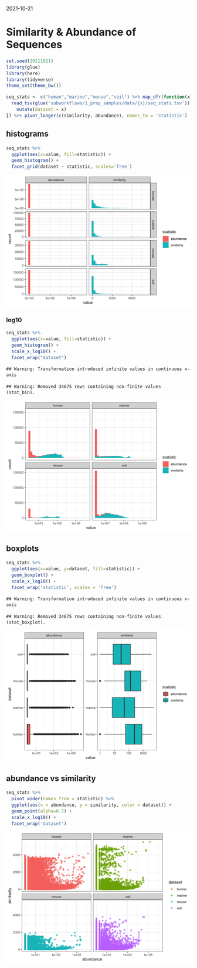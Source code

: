 2021-10-21

# Similarity & Abundance of Sequences

``` r
set.seed(20211021)
library(glue)
library(here)
library(tidyverse)
theme_set(theme_bw())
```

``` r
seq_stats <- c("human","marine","mouse","soil") %>% map_dfr(function(x) {
  read_tsv(glue('subworkflows/1_prep_samples/data/{x}/seq_stats.tsv')) %>% 
    mutate(dataset = x)
}) %>% pivot_longer(c(similarity, abundance), names_to = 'statistic')
```

## histograms

``` r
seq_stats %>% 
  ggplot(aes(x=value, fill=statistic)) +
  geom_histogram() +
  facet_grid(dataset ~ statistic, scales='free')
```

![](figures/hist_sim_abun-1.png)<!-- -->

### log10

``` r
seq_stats %>% 
  ggplot(aes(x=value, fill=statistic)) +
  geom_histogram() +
  scale_x_log10() +
  facet_wrap("dataset")
```

    ## Warning: Transformation introduced infinite values in continuous x-axis

    ## Warning: Removed 34675 rows containing non-finite values (stat_bin).

![](figures/hist_sim_abun_log10-1.png)<!-- -->

## boxplots

``` r
seq_stats %>% 
  ggplot(aes(x=value, y=dataset, fill=statistic)) +
  geom_boxplot() +
  scale_x_log10() +
  facet_wrap('statistic', scales = 'free')
```

    ## Warning: Transformation introduced infinite values in continuous x-axis

    ## Warning: Removed 34675 rows containing non-finite values (stat_boxplot).

![](figures/box_sim_abun-1.png)<!-- -->

## abundance vs similarity

``` r
seq_stats %>% 
  pivot_wider(names_from = statistic) %>% 
  ggplot(aes(x = abundance, y = similarity, color = dataset)) +
  geom_point(alpha=0.7) +
  scale_x_log10() +
  facet_wrap('dataset')
```

![](figures/point_abun_sim-1.png)<!-- -->

